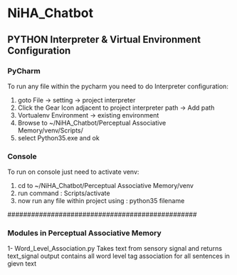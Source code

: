 # NiHA_Chatbot

## PYTHON Interpreter & Virtual Environment Configuration 

### PyCharm
To run any file within the pycharm 
you need to do Interpreter configuration:
1. goto File -> setting -> project interpreter
2. Click the Gear Icon adjacent to project interpreter path -> Add path
3. Vortualenv Environment -> existing environment 
4. Browse to ~/NiHA_Chatbot/Perceptual Associative Memory/venv/Scripts/
5. select Python35.exe and ok 

### Console
To run on console just need to activate venv:
1. cd to ~/NiHA_Chatbot/Perceptual Associative Memory/venv
2. run command : Scripts/activate
3. now run any file within project using : python35 filename

################################################
### Modules in Perceptual Associative Memory
1- Word_Level_Association.py
    Takes text from sensory signal and returns text_signal 
    output contains 
    all word level tag association for all sentences in gievn text
    
    